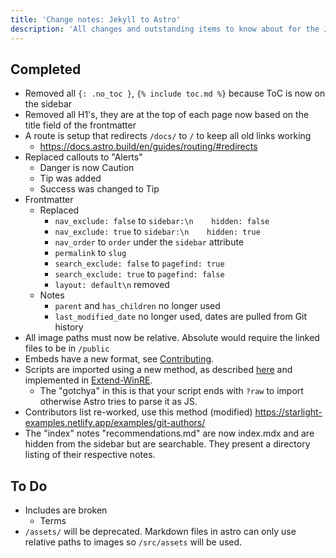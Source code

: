 ```yaml
---
title: 'Change notes: Jekyll to Astro'
description: 'All changes and outstanding items to know about for the Jekyll to Astro migration'
---
```


## Completed
- Removed all `{: .no_toc }`, `{% include toc.md %}` because ToC is now on the sidebar
- Removed all H1's, they are at the top of each page now based on the title field of the frontmatter
- A route is setup that redirects `/docs/` to `/` to keep all old links working
    - https://docs.astro.build/en/guides/routing/#redirects
- Replaced callouts to "Alerts"
    - Danger is now Caution
    - Tip was added
    - Success was changed to Tip
- Frontmatter
    - Replaced
        - `nav_exclude: false` to `sidebar:\n    hidden: false`
        - `nav_exclude: true` to `sidebar:\n    hidden: true`
        - `nav_order` to `order` under the `sidebar` attribute
        - `permalink` to `slug`
        - `search_exclude: false` to `pagefind: true`
        - `search_exclude: true` to `pagefind: false`
        - `layout: default\n` removed
    - Notes
        - `parent` and `has_children` no longer used
        - `last_modified_date` no longer used, dates are pulled from Git history
- All image paths must now be relative. Absolute would require the linked files to be in `/public`
- Embeds have a new format, see [Contributing](/docs/meta/contributing#includes).
- Scripts are imported using a new method, as described [here](https://starlight-examples.netlify.app/examples/imported-code/) and implemented in [Extend-WinRE](/docs/factoids/extend-winre.mdx).
    - The "gotchya" in this is that your script ends with `?raw` to import otherwise Astro tries to parse it as JS.
- Contributors list re-worked, use this method (modified) https://starlight-examples.netlify.app/examples/git-authors/
- The "index" notes "recommendations.md" are now index.mdx and are hidden from the sidebar but are searchable. They present a directory listing of their respective notes.

## To Do
- Includes are broken
    - Terms
- `/assets/` will be deprecated. Markdown files in astro can only use relative paths to images so `/src/assets` will be used.
